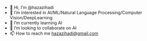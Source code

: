 - 👋 Hi, I’m @hazazihadi
- 👀 I’m interested in AI/ML/Natural Language Processing/Computer Vision/DeepLearning
- 🌱 I’m currently learning AI
- 💞️ I’m looking to collaborate on AI
- 📫 How to reach me hazazihadi@gmail.com

<!---
hazazihadi/hazazihadi is a ✨ special ✨ repository because its `README.md` (this file) appears on your GitHub profile.
You can click the Preview link to take a look at your changes.
--->
